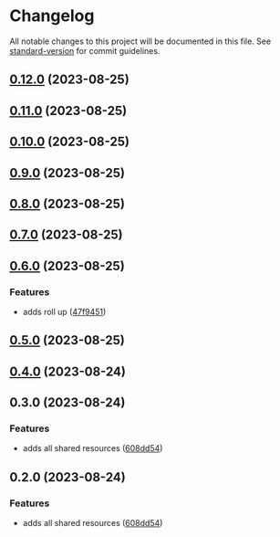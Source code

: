 # Changelog

All notable changes to this project will be documented in this file. See
[standard-version](https://github.com/conventional-changelog/standard-version) for commit
guidelines.

## [0.12.0](https://github.com/mikeathers/memba-shared/compare/v0.11.0...v0.12.0) (2023-08-25)

## [0.11.0](https://github.com/mikeathers/memba-shared/compare/v0.10.0...v0.11.0) (2023-08-25)

## [0.10.0](https://github.com/mikeathers/memba-shared/compare/v0.9.0...v0.10.0) (2023-08-25)

## [0.9.0](https://github.com/mikeathers/memba-shared/compare/v0.8.0...v0.9.0) (2023-08-25)

## [0.8.0](https://github.com/mikeathers/memba-shared/compare/v0.7.0...v0.8.0) (2023-08-25)

## [0.7.0](https://github.com/mikeathers/memba-shared/compare/v0.6.0...v0.7.0) (2023-08-25)

## [0.6.0](https://github.com/mikeathers/memba-shared/compare/v0.5.0...v0.6.0) (2023-08-25)

### Features

- adds roll up
  ([47f9451](https://github.com/mikeathers/memba-shared/commit/47f9451e3596a971334e7b8fc85e0d5301a3dd5c))

## [0.5.0](https://github.com/mikeathers/memba-shared/compare/v0.4.0...v0.5.0) (2023-08-25)

## [0.4.0](https://github.com/mikeathers/memba-shared/compare/v0.3.0...v0.4.0) (2023-08-24)

## 0.3.0 (2023-08-24)

### Features

- adds all shared resources
  ([608dd54](https://github.com/mikeathers/memba-shared/commit/608dd54b5ca828c4c5ce59d7179b0b1304c9d708))

## 0.2.0 (2023-08-24)

### Features

- adds all shared resources
  ([608dd54](https://github.com/mikeathers/memba-shared/commit/608dd54b5ca828c4c5ce59d7179b0b1304c9d708))
